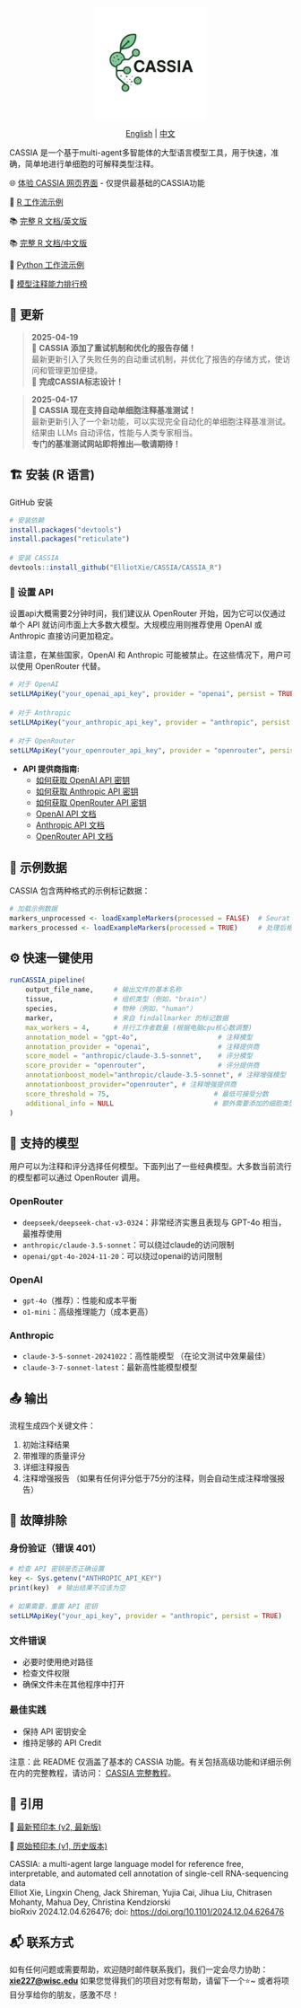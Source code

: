 <div align="center">

<img src="CASSIA_python/logo2.png" width="200" style="vertical-align: middle;" />

[English](README.md) | [中文](README_CN.md)

</div>

CASSIA 是一个基于multi-agent多智能体的大型语言模型工具，用于快速，准确，简单地进行单细胞的可解释类型注释。

🌐 [体验 CASSIA 网页界面](https://cassiacell.com/) - 仅提供最基础的CASSIA功能

📝 [R 工作流示例](https://github.com/ElliotXie/CASSIA/blob/main/CASSIA_example/CASSIA_tutorial_final.Rmd)

📚 [完整 R 文档/英文版](https://documentationeng.vercel.app/)

📚 [完整 R 文档/中文版](https://cassia-documentation-cn.vercel.app/)

📝 [Python 工作流示例](https://github.com/ElliotXie/CASSIA/blob/main/CASSIA_example/CASSIA_python_tutorial.ipynb)

🤖 [模型注释能力排行榜](https://sc-llm-benchmark.com/methods/cassia)



## 📰 更新

> **2025-04-19**  
> 🔄 **CASSIA 添加了重试机制和优化的报告存储！**  
> 最新更新引入了失败任务的自动重试机制，并优化了报告的存储方式，使访问和管理更加便捷。  
> 🎨 **完成CASSIA标志设计！**

> **2025-04-17**  
> 🚀 **CASSIA 现在支持自动单细胞注释基准测试！**  
> 最新更新引入了一个新功能，可以实现完全自动化的单细胞注释基准测试。结果由 LLMs 自动评估，性能与人类专家相当。  
> **专门的基准测试网站即将推出—敬请期待！**


## 🏗️ 安装 (R 语言)

GitHub 安装
```R
# 安装依赖
install.packages("devtools")
install.packages("reticulate")

# 安装 CASSIA
devtools::install_github("ElliotXie/CASSIA/CASSIA_R")
```

### 🔑 设置 API

设置api大概需要2分钟时间，我们建议从 OpenRouter 开始，因为它可以仅通过单个 API 就访问市面上大多数大模型。大规模应用则推荐使用 OpenAI 或 Anthropic 直接访问更加稳定。

请注意，在某些国家，OpenAI 和 Anthropic 可能被禁止。在这些情况下，用户可以使用 OpenRouter 代替。

```R
# 对于 OpenAI
setLLMApiKey("your_openai_api_key", provider = "openai", persist = TRUE)

# 对于 Anthropic
setLLMApiKey("your_anthropic_api_key", provider = "anthropic", persist = TRUE)

# 对于 OpenRouter
setLLMApiKey("your_openrouter_api_key", provider = "openrouter", persist = TRUE)
```


- **API 提供商指南:**
	- [如何获取 OpenAI API 密钥](https://platform.openai.com/api-keys)
	- [如何获取 Anthropic API 密钥](https://console.anthropic.com/settings/keys)
	- [如何获取 OpenRouter API 密钥](https://openrouter.ai/settings/keys)
    - [OpenAI API 文档](https://beta.openai.com/docs/)
    - [Anthropic API 文档](https://docs.anthropic.com/)
    - [OpenRouter API 文档](https://openrouter.ai/docs/quick-start)


## 🧬 示例数据

CASSIA 包含两种格式的示例标记数据：
```R
# 加载示例数据
markers_unprocessed <- loadExampleMarkers(processed = FALSE)  # Seurat findallmarkers 输出文件
markers_processed <- loadExampleMarkers(processed = TRUE)     # 处理后格式，包含两列数据：cluster_name 和 gene_list
```

## ⚙️ 快速一键使用

```R
runCASSIA_pipeline(
    output_file_name,     # 输出文件的基本名称
    tissue,               # 组织类型（例如，"brain"）
    species,              # 物种（例如，"human"）
    marker,               # 来自 findallmarker 的标记数据
    max_workers = 4,      # 并行工作者数量 (根据电脑cpu核心数调整)
    annotation_model = "gpt-4o",                    # 注释模型
    annotation_provider = "openai",                 # 注释提供商
    score_model = "anthropic/claude-3.5-sonnet",    # 评分模型
    score_provider = "openrouter",                  # 评分提供商
    annotationboost_model="anthropic/claude-3.5-sonnet", # 注释增强模型
    annotationboost_provider="openrouter", # 注释增强提供商
    score_threshold = 75,                          # 最低可接受分数
    additional_info = NULL                         # 额外需要添加的细胞类型信息
)
```

## 🤖 支持的模型

用户可以为注释和评分选择任何模型。下面列出了一些经典模型。大多数当前流行的模型都可以通过 OpenRouter 调用。


### OpenRouter
- `deepseek/deepseek-chat-v3-0324`：非常经济实惠且表现与 GPT-4o 相当，最推荐使用
- `anthropic/claude-3.5-sonnet`：可以绕过claude的访问限制
- `openai/gpt-4o-2024-11-20`：可以绕过openai的访问限制

### OpenAI
- `gpt-4o`（推荐）：性能和成本平衡
- `o1-mini`：高级推理能力（成本更高）

### Anthropic
- `claude-3-5-sonnet-20241022`：高性能模型 （在论文测试中效果最佳）
- `claude-3-7-sonnet-latest`：最新高性能模型模型

## 📤 输出

流程生成四个关键文件：
1. 初始注释结果
2. 带推理的质量评分
3. 详细注释报告
4. 注释增强报告 （如果有任何评分低于75分的注释，则会自动生成注释增强报告）

## 🧰 故障排除

### 身份验证（错误 401）
```R
# 检查 API 密钥是否正确设置
key <- Sys.getenv("ANTHROPIC_API_KEY")
print(key)  # 输出结果不应该为空

# 如果需要，重置 API 密钥
setLLMApiKey("your_api_key", provider = "anthropic", persist = TRUE)
```

### 文件错误
- 必要时使用绝对路径
- 检查文件权限
- 确保文件未在其他程序中打开

### 最佳实践
- 保持 API 密钥安全
- 维持足够的 API Credit

注意：此 README 仅涵盖了基本的 CASSIA 功能。有关包括高级功能和详细示例在内的完整教程，请访问：
[CASSIA 完整教程](https://cassia-true-final-4.vercel.app/)。

## 📖 引用

📖 [最新预印本 (v2, 最新版)](https://www.biorxiv.org/content/10.1101/2024.12.04.626476v2)
 
📖 [原始预印本 (v1, 历史版本)](https://www.biorxiv.org/content/10.1101/2024.12.04.626476v1)

CASSIA: a multi-agent large language model for reference free, interpretable, and automated cell annotation of single-cell RNA-sequencing data  
Elliot Xie, Lingxin Cheng, Jack Shireman, Yujia Cai, Jihua Liu, Chitrasen Mohanty, Mahua Dey, Christina Kendziorski  
bioRxiv 2024.12.04.626476; doi: https://doi.org/10.1101/2024.12.04.626476 

## 📬 联系方式

如有任何问题或需要帮助，欢迎随时邮件联系我们，我们一定会尽力协助：
**xie227@wisc.edu** 
如果您觉得我们的项目对您有帮助，请留下一个⭐~ 或者将项目分享给你的朋友，感激不尽！
